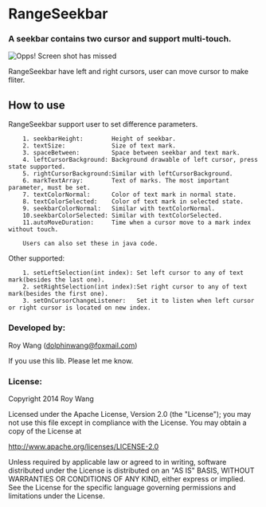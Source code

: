 RangeSeekbar
============
### A seekbar contains two cursor and support multi-touch.

![Opps! Screen shot has missed](https://github.com/dolphinwang/RangeSeekbar/raw/master/Screenshot.png)

RangeSeekbar have left and right cursors, user can move cursor to make fliter.

How to use
--------------------------------------------------
RangeSeekbar support user to set difference parameters.
				
		1. seekbarHeight:        Height of seekbar.
		2. textSize: 	         Size of text mark.
		3. spaceBetween:         Space between seekbar and text mark.
		4. leftCursorBackground: Background drawable of left cursor, press state supported.
		5. rightCursorBackground:Similar with leftCursorBackground.
		6. markTextArray:        Text of marks. The most important parameter, must be set.
		7. textColorNormal:      Color of text mark in normal state.
		8. textColorSelected:    Color of text mark in selected state.
		9. seekbarColorNormal:   Similar with textColorNormal.
		10.seekbarColorSelected: Similar with textColorSelected.
		11.autoMoveDuration:     Time when a cursor move to a mark index without touch.
		
		Users can also set these in java code.
		
Other supported:

		1. setLeftSelection(int index): Set left cursor to any of text mark(besides the last one).
		2. setRightSelection(int index):Set right cursor to any of text mark(besides the first one).
		3. setOnCursorChangeListener:   Set it to listen when left cursor or right cursor is located on new index.
		
### Developed by:
Roy Wang (dolphinwang@foxmail.com)

If you use this lib. Please let me know.

### License:
Copyright 2014 Roy Wang

Licensed under the Apache License, Version 2.0 (the "License"); you may not use this file except in compliance with the License. You may obtain a copy of the License at

http://www.apache.org/licenses/LICENSE-2.0

Unless required by applicable law or agreed to in writing, software distributed under the License is distributed on an "AS IS" BASIS, WITHOUT WARRANTIES OR CONDITIONS OF ANY KIND, either express or implied. See the License for the specific language governing permissions and limitations under the License.
